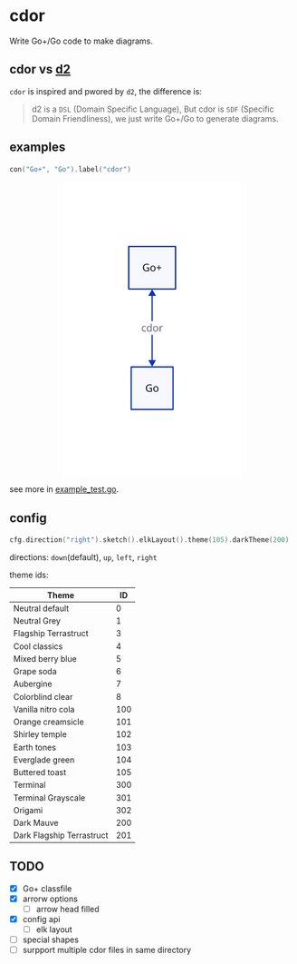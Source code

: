 # cdor

Write Go+/Go code to make diagrams.

## cdor vs [d2](https://d2lang.com)

`cdor` is inspired and pwored by `d2`, the difference is:

> d2 is a `DSL` (Domain Specific Language), But cdor is `SDF` (Specific Domain Friendliness), we just write Go+/Go to generate diagrams.

## examples

```c
con("Go+", "Go").label("cdor")
```

<center><img src='hello.svg' width='62%'/></center>

see more in [example_test.go](example_test.go).

## config

```c
cfg.direction("right").sketch().elkLayout().theme(105).darkTheme(200)
```

directions: `down`(default), `up`, `left`, `right`

theme ids:

| Theme | ID |
|---|---|
| Neutral default |  0 |
| Neutral Grey |  1 |
| Flagship Terrastruct |  3 |
| Cool classics |  4 |
| Mixed berry blue |  5 |
| Grape soda |  6 |
| Aubergine |  7 |
| Colorblind clear |  8 |
| Vanilla nitro cola |  100 |
| Orange creamsicle |  101 |
| Shirley temple |  102 |
| Earth tones |  103 |
| Everglade green |  104 |
| Buttered toast |  105 |
| Terminal |  300 |
| Terminal Grayscale |  301 |
| Origami |  302 |
| Dark Mauve |  200 |
| Dark Flagship Terrastruct |  201 |

## TODO

- [x] Go+ classfile
- [x] arrorw options
    - [ ] arrow head filled
- [x] config api
    - [ ] elk layout
- [ ] special shapes
- [ ] surpport multiple cdor files in same directory
